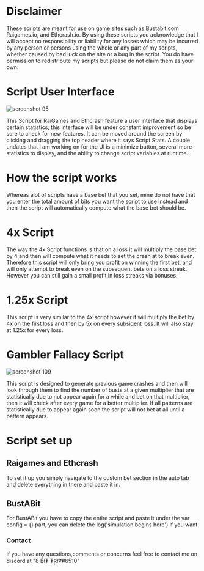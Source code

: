 # Disclaimer
These scripts are meant for use on game sites such as Bustabit.com Raigames.io, and Ethcrash.io. By using these scripts you acknowledge that I will accept no responsibility or liability for any losses which may be incurred by any person or persons using the whole or any part of my scripts, whether caused by bad luck on the site or a bug in the script.
You do have permission to redistribute my scripts but please do not claim them as your own.

# Script User Interface
![screenshot 95](https://user-images.githubusercontent.com/35207683/35952872-1853d4ec-0c50-11e8-852c-499be9ea48eb.png)

This Script for RaiGames and Ethcrash feature a user interface that displays certain statistics, this interface will be under constant improvement so be sure to check for new features.  It can be moved around the screen by clicking and dragging the top header where it says Script Stats. A couple undates that I am working on for the UI is a minimize button, several more statistics to display, and the ability to change script variables at runtime.

# How the script works
Whereas alot of scripts have a base bet that you set, mine do not have that you enter the total amount of bits you want the script to use instead and then the script will automatically compute what the base bet should be.

# 4x Script
The way the 4x Script functions is that on a loss it will multiply the base bet by 4 and then will compute what it needs to set the crash at to break even.  Therefore this script will only bring you profit on winning the first bet, and will only attempt to break even on the subsequent bets on a loss streak. However you can still gain a small profit in loss streaks via bonuses.

# 1.25x Script
This script is very similar to the 4x script however it will multiply the bet by 4x on the first loss and then by 5x on every subsiqent loss. It will also stay at 1.25x for every loss.

# Gambler Fallacy Script
![screenshot 109](https://user-images.githubusercontent.com/35207683/36823696-5ff29266-1ccc-11e8-87e7-7e0441eeef4b.png)

This script is designed to generate previous game crashes and then will look through them to find the number of busts at a given multiplier that are statistically due to not appear again for a while and bet on that multiplier, then it will check after every game for a better multiplier.  If all patterns are statistically due to appear again soon the script will not bet at all until a pattern appears.
  
# Script set up
## Raigames and Ethcrash
To set it up you simply navigate to the custom bet section in the auto tab and delete everything in there and paste it in.
## BustABit
For BustABit you have to copy the entire script and paste it under the var config = {} part, you can delete the log('simulation begins here') if you want
  
### Contact
If you have any questions,comments or concerns feel free to contact me on discord at "8 ฿ł₮ ₮Ɽł₱#6510"
